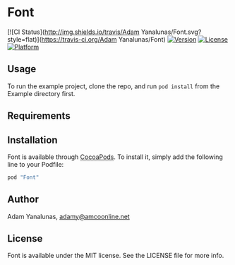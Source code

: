 # Font

[![CI Status](http://img.shields.io/travis/Adam Yanalunas/Font.svg?style=flat)](https://travis-ci.org/Adam Yanalunas/Font)
[![Version](https://img.shields.io/cocoapods/v/Font.svg?style=flat)](http://cocoapods.org/pods/Font)
[![License](https://img.shields.io/cocoapods/l/Font.svg?style=flat)](http://cocoapods.org/pods/Font)
[![Platform](https://img.shields.io/cocoapods/p/Font.svg?style=flat)](http://cocoapods.org/pods/Font)

## Usage

To run the example project, clone the repo, and run `pod install` from the Example directory first.

## Requirements

## Installation

Font is available through [CocoaPods](http://cocoapods.org). To install
it, simply add the following line to your Podfile:

```ruby
pod "Font"
```

## Author

Adam Yanalunas, adamy@amcoonline.net

## License

Font is available under the MIT license. See the LICENSE file for more info.
